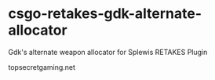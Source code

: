 # csgo-retakes-gdk-alternate-allocator
Gdk's alternate weapon allocator for Splewis RETAKES Plugin

topsecretgaming.net